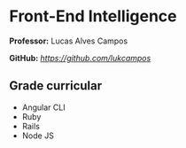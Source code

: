 # Front-End Intelligence

**Professor:** Lucas Alves Campos

**GitHub:** *https://github.com/lukcampos*

## Grade curricular
- Angular CLI
- Ruby
- Rails
- Node JS
